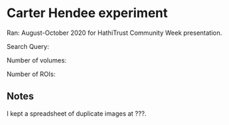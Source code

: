 # Carter Hendee experiment

Ran: August-October 2020 for HathiTrust Community Week presentation.

Search Query:

Number of volumes:

Number of ROIs: 


## Notes

I kept a spreadsheet of duplicate images at ???.


